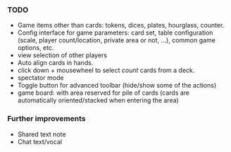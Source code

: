 ### TODO

 * Game items other than cards: tokens, dices, plates, hourglass, counter.
 * Config interface for game parameters: card set, table configuration (scale, player count/location, private area or not, ...), common game options, etc.
 * view selection of other players
 * Auto align cards in hands.
 * click down + mousewheel to select _count_ cards from a deck.
 * spectator mode
 * Toggle button for advanced toolbar (hide/show some of the actions)
 * game board: with area reserved for pile of cards (cards are automatically oriented/stacked when entering the area)

### Further improvements
 * Shared text note
 * Chat text/vocal
